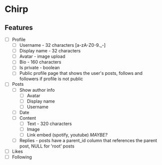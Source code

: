 # Chirp

## Features

- [ ] Profile
  - [ ] Username - 32 characters [a-zA-Z0-9._-]
  - [ ] Display name - 32 characters
  - [ ] Avatar - image upload
  - [ ] Bio - 160 characters
  - [ ] Is private - boolean
  - [ ] Public profile page that shows the user's posts, follows and followers if profile is not public
- [ ] Posts
  - [ ] Show author info
    - [ ] Avatar
    - [ ] Display name
    - [ ] Username
  - [ ] Date
  - [ ] Content
    - [ ] Text - 320 characters
    - [ ] Image
    - [ ] Link embed (spotify, youtube) _MAYBE?_
  - [ ] Replies - posts have a parent_id column that references the parent post, NULL for 'root' posts
- [ ] Likes
- [ ] Following
